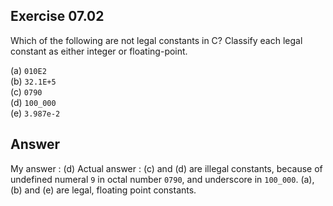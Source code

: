 ## Exercise 07.02
Which of the following are not legal constants in C? Classify each legal constant as either integer or floating-point.

(a) ```010E2```   
(b) ```32.1E+5```   
(c) ```0790```   
(d) ```100_000```   
(e) ```3.987e-2```   

## Answer
My answer : (d)
Actual answer : (c) and (d) are illegal constants, because of undefined numeral ```9``` in octal number ```0790```, and underscore in ```100_000```.
(a), (b) and (e) are legal, floating point constants.
